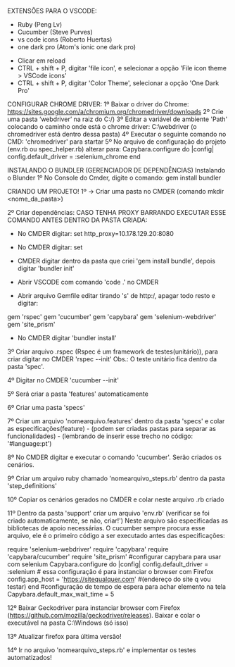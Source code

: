 
EXTENSÕES PARA O VSCODE:
- Ruby (Peng Lv)
- Cucumber (Steve Purves)
- vs code icons (Roberto Huertas)
- one dark pro (Atom's ionic one dark pro)
* Clicar em reload
* CTRL + shift + P, digitar 'file icon', e selecionar a opção 'File icon theme > VSCode icons'
* CTRL + shift + P, digitar 'Color Theme', selecionar a opção 'One Dark Pro'

CONFIGURAR CHROME DRIVER:
1º Baixar o driver do Chrome: https://sites.google.com/a/chromium.org/chromedriver/downloads
2º Crie uma pasta ‘webdriver’ na raiz do C:/)
3º Editar a variável de ambiente 'Path' colocando o caminho onde está o chrome driver: C:\webdriver (o chromedriver está dentro dessa pasta)
4º Executar o seguinte comando no CMD: 'chromedriver' para startar 
5º No arquivo de configuração do projeto (env.rb ou spec_helper.rb) alterar para: 
Capybara.configure do |config|
    config.default_driver = :selenium_chrome
end

INSTALANDO O BUNDLER (GERENCIADOR DE DEPENDÊNCIAS)
Instalando o Blunder
1º No Console do Cmder, digite o comando:
gem install bundler

CRIANDO UM PROJETO!
1º -> Criar uma pasta no CMDER (comando mkdir <nome_da_pasta>)

2º Criar dependências:
CASO TENHA PROXY BARRANDO EXECUTAR ESSE COMANDO ANTES DENTRO DA PASTA CRIADA:
- No CMDER digitar: set http_proxy=10.178.129.20:8080 
-  No CMDER digitar: set

- CMDER digitar dentro da pasta que criei 'gem install bundle', depois digitar 'bundler init'
- Abrir VSCODE com comando 'code .' no CMDER
- Abrir arquivo Gemfile editar tirando 's' de http:/, apagar todo resto e digitar:

gem 'rspec'
gem 'cucumber'
gem 'capybara'
gem 'selenium-webdriver'
gem 'site_prism' 

- No CMDER digitar 'bundler install'

3º Criar arquivo .rspec (Rspec é um framework de testes(unitário)), 
para criar digitar no CMDER 'rspec --init'
Obs.: O teste unitário fica dentro da pasta 'spec'.

4º Digitar no CMDER 'cucumber --init'

5º Será criar a pasta 'features' automaticamente

6º Criar uma pasta 'specs'

7º Criar um arquivo 'nomearquivo.features' dentro da pasta 'specs' e colar as especificações(feature) -  (podem ser criadas pastas para separar as funcionalidades) - (lembrando de inserir esse trecho no código: '#language:pt')

8º No CMDER digitar e executar o comando 'cucumber'. Serão criados os cenários.

9º Criar um arquivo ruby chamado 'nomearquivo_steps.rb' dentro da pasta 'step_definitions'

10º Copiar os cenários gerados no CMDER e colar neste arquivo .rb criado

11º Dentro da pasta 'support' criar um arquivo 'env.rb' (verificar se foi criado automaticamente, se não, criar!') Neste arquivo são especificadas as bibliotecas de apoio necessárias. O cucumber sempre procura esse arquivo, ele é o primeiro código a ser executado antes das especificações:

require 'selenium-webdriver'
require 'capybara'
require 'capybara/cucumber'
require 'site_prism'
#configurar capybara para usar com selenium
Capybara.configure do |config|
    config.default_driver = :selenium # essa configuração é para instanciar o browser com Firefox
    config.app_host = 'https://sitequalquer.com' #(endereço do site q vou testar)
end
#configuração de tempo de espera para achar elemento na tela
Capybara.default_max_wait_time = 5

12º Baixar Geckodriver para instanciar browser com Firefox (https://github.com/mozilla/geckodriver/releases). 
Baixar e colar o executável na pasta C:\Windows (só isso)

13º Atualizar firefox para última versão!

14º Ir no arquivo 'nomearquivo_steps.rb' e implementar os testes automatizados!
